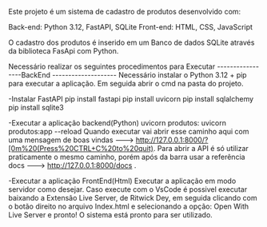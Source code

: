 Este projeto é um sistema de cadastro de produtos desenvolvido com:

Back-end: Python 3.12, FastAPI, SQLite
Front-end: HTML, CSS, JavaScript


O cadastro dos produtos é inserido em um Banco de dados SQLite através da biblioteca FasApi com Python.


Necessário realizar os seguintes procedimentos para Executar
-----------------BackEnd --------------------
Necessário instalar o Python 3.12 + pip para executar a aplicação. Em seguida abrir o cmd na pasta do projeto.

-Instalar FastAPI
pip install fastapi
pip install uvicorn
pip install sqlalchemy
pip install sqlite3

-Executar a aplicação backend(Python)
uvicorn produtos: uvicorn produtos:app --reload
Quando executar vai abrir esse caminho aqui com uma mensagem de boas vindas ---> http://127.0.0.1:8000/?[0m%20(Press%20CTRL+C%20to%20quit). 
Para abrir a API é só utilizar praticamente o mesmo caminho, porém após da barra usar a referência docs ---> http://127.0.0.1:8000/docs .

-Executar a aplicação FrontEnd(Html)
Executar a aplicação em modo servidor como desejar. 
Caso execute com o VsCode é possivel executar baixando a
Extensão Live Server, de Ritwick Dey, em seguida clicando
com o botão direito no arquivo Index.html e selecionando
a opção: Open With Live Server e pronto! O sistema está
pronto para ser utilizado.